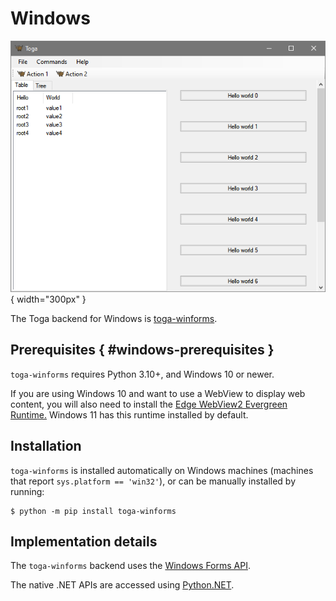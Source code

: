 # Windows

![image](../images/winforms.png){ width="300px" } <!-- TODO: Update alt text -->

The Toga backend for Windows is [toga-winforms](https://github.com/beeware/toga/tree/main/winforms).

## Prerequisites  { #windows-prerequisites }

`toga-winforms` requires Python 3.10+, and Windows 10 or newer.

If you are using Windows 10 and want to use a WebView to display web content, you will also need to install the [Edge WebView2 Evergreen Runtime.](https://developer.microsoft.com/en-us/microsoft-edge/webview2/#download) Windows 11 has this runtime installed by default.

## Installation

`toga-winforms` is installed automatically on Windows machines (machines that report `sys.platform == 'win32'`), or can be manually installed by running:

```console
$ python -m pip install toga-winforms
```

## Implementation details

The `toga-winforms` backend uses the [Windows Forms API](https://learn.microsoft.com/en-us/dotnet/desktop/winforms/?view=netdesktop-8.0).

The native .NET APIs are accessed using [Python.NET](http://pythonnet.github.io).
